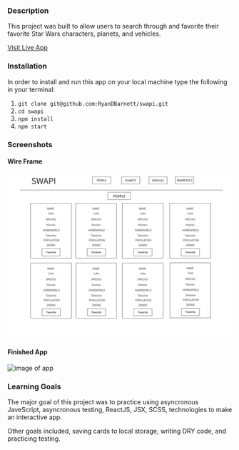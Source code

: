 ### Description

This project was built to allow users to search through and favorite their favorite Star Wars characters, planets, and vehicles. 

[Visit Live App](https://ryandbarnett.github.io/swapi/)

### Installation

In order to install and run this app on your local machine type the following in your terminal:

1. `git clone git@github.com:RyanDBarnett/swapi.git`
2. `cd swapi`
3. `npm install`
4. `npm start`

### Screenshots

#### Wire Frame

![image of wireframe](./src/media/swapi-wireframe.jpeg)

#### Finished App

![image of app](./src/media/swapi-screenshot.png)

### Learning Goals

The major goal of this project was to practice using asyncronous JaveScript, asyncronous testing, ReactJS, JSX, SCSS,  technologies to make an interactive app.

Other goals included, saving cards to local storage, writing DRY code, and practicing testing.
